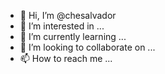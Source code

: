 - 👋 Hi, I’m @chesalvador
- 👀 I’m interested in ...
- 🌱 I’m currently learning ...
- 💞️ I’m looking to collaborate on ...
- 📫 How to reach me ...

<!---
chesalvador/chesalvador is a ✨ special ✨ repository because its `README.md` (this file) appears on your GitHub profile.
You can click the Preview link to take a look at your changes.
--->
